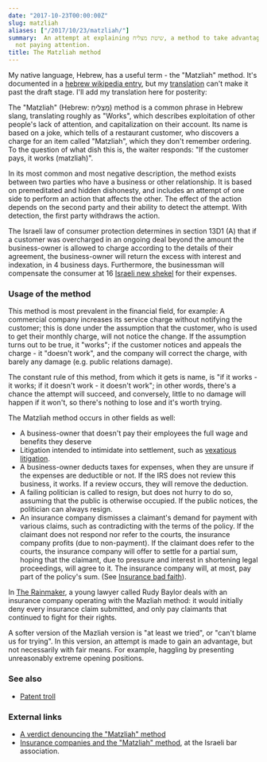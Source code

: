 ```yaml
---
date: "2017-10-23T00:00:00Z"
slug: matzliah
aliases: ["/2017/10/23/matzliah/"]
summary:  An attempt at explaining שיטת מצליח, a method to take advantage of people
  not paying attention.
title: The Matzliah method
---
```


<!-- markdownlint-disable MD013 -->

My native language, Hebrew, has a useful term - the "Matzliah" method. It's documented in a [hebrew wikipedia entry](https://he.wikipedia.org/wiki/%D7%A9%D7%99%D7%98%D7%AA_%D7%9E%D7%A6%D7%9C%D7%99%D7%97), but my [translation](https://en.wikipedia.org/wiki/Draft:Matzliah_Method) can't make it past the draft stage. I'll add my translation here for posterity:

The "Matzliah" (Hebrew: מַצְלִיחַ) method is a common phrase in Hebrew slang, translating roughly as "Works", which describes exploitation of other people's lack of attention, and capitalization on their account. Its name is based on a joke, which tells of a restaurant customer, who discovers a charge for an item called "Matzliah", which they don't remember ordering. To the question of what dish this is, the waiter responds: "If the customer pays, it works (matzliah)".

In its most common and most negative description, the method exists between two parties who have a business or other relationship. It is based on premeditated and hidden dishonesty, and includes an attempt of one side to perform an action that affects the other. The effect of the action depends on the second party and their ability to detect the attempt. With detection, the first party withdraws the action.

The Israeli law of consumer protection determines in section 13D1 (A) that if a customer was overcharged in an ongoing deal beyond the amount the business-owner is allowed to charge according to the details of their agreement, the business-owner will return the excess with interest and indexation, in 4 business days. Furthermore, the businessman will compensate the consumer at 16 [Israeli new shekel][nis] for their expenses.

[nis]: https://en.wikipedia.org/wiki/Israeli_new_shekel

### Usage of the method

This method is most prevalent in the financial field, for example: A commercial company increases its service charge without notifying the customer; this is done under the assumption that the customer, who is used to get their monthly charge, will not notice the change. If the assumption turns out to be true, it "works"; if the customer notices and appeals the charge - it "doesn't work", and the company will correct the charge, with barely any damage (e.g. public relations damage).

The constant rule of this method, from which it gets is name, is "if it works - it works; if it doesn't work - it doesn't work"; in other words, there's a chance the attempt will succeed, and conversely, little to no damage will happen if it won't, so there's nothing to lose and it's worth trying.

The Matzliah method occurs in other fields as well:

* A business-owner that doesn't pay their employees the full wage and benefits they deserve
* Litigation intended to intimidate into settlement, such as [vexatious litigation][vexatious-litigation].
* A business-owner deducts taxes for expenses, when they are unsure if the expenses are deductible or not. If the IRS does not review this business, it works. If a review occurs, they will remove the deduction.
* A failing politician is called to resign, but does not hurry to do so, assuming that the public is otherwise occupied. If the public notices, the politician can always resign.
* An insurance company dismisses a claimant's demand for payment with various claims, such as contradicting with the terms of the policy. If the claimant does not respond nor refer to the courts, the insurance company profits (due to non-payment). If the claimant does refer to the courts, the insurance company will offer to settle for a partial sum, hoping that the claimant, due to pressure and interest in shortening legal proceedings, will agree to it. The insurance company will, at most, pay part of the policy's sum. (See [Insurance bad faith][insurance-bad-faith]).

[vexatious-litigation]: https://en.wikipedia.org/wiki/Vexatious_litigation
[insurance-bad-faith]: https://en.wikipedia.org/wiki/Insurance_bad_faith

In [The Rainmaker][rainmaker-novel], a young lawyer called Rudy Baylor deals with an insurance company operating with the Mazliah method: it would initially deny every insurance claim submitted, and only pay claimants that continued to fight for their rights.

[rainmaker-novel]: https://en.wikipedia.org/wiki/The_Rainmaker_(novel)

A softer version of the Mazliah version is "at least we tried", or "can't blame us for trying". In this version, an attempt is made to gain an advantage, but not necessarily with fair means. For example, haggling by presenting unreasonably extreme opening positions.

### See also

* [Patent troll](https://en.wikipedia.org/wiki/Patent_troll)

### External links

* [A verdict denouncing the "Matzliah" method](https://web.archive.org/web/20070718145756/http://info1.court.gov.il/Prod03/ManamHTML4.nsf/1967929CB7F5A08F42257313002D8085/$FILE/051B24553DBC6EA642257312005575A6.html?OpenElement)
* [Insurance companies and the "Matzliah" method](http://www.israelbar.org.il/article_inner.asp?pgId=28795&catId=287), at the Israeli bar association.
